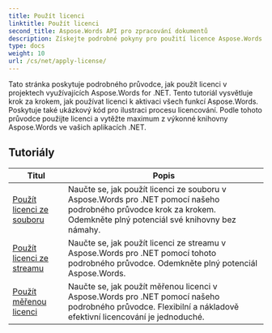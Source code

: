```yaml
---
title: Použít licenci
linktitle: Použít licenci
second_title: Aspose.Words API pro zpracování dokumentů
description: Získejte podrobné pokyny pro použití licence Aspose.Words ve vašich projektech .NET. Postupujte podle kroků pro povolení plné funkčnosti knihovny Aspose.Words.
type: docs
weight: 10
url: /cs/net/apply-license/
---
```


Tato stránka poskytuje podrobného průvodce, jak použít licenci v projektech využívajících Aspose.Words for .NET. Tento tutoriál vysvětluje krok za krokem, jak používat licenci k aktivaci všech funkcí Aspose.Words. Poskytuje také ukázkový kód pro ilustraci procesu licencování. Podle tohoto průvodce použijte licenci a vytěžte maximum z výkonné knihovny Aspose.Words ve vašich aplikacích .NET.

 ## Tutoriály
| Titul | Popis |
| --- | --- |
| [Použít licenci ze souboru](./apply-license-from-file/) | Naučte se, jak použít licenci ze souboru v Aspose.Words pro .NET pomocí našeho podrobného průvodce krok za krokem. Odemkněte plný potenciál své knihovny bez námahy. |
| [Použít licenci ze streamu](./apply-license-from-stream/) | Naučte se, jak použít licenci ze streamu v Aspose.Words pro .NET pomocí tohoto podrobného průvodce. Odemkněte plný potenciál Aspose.Words. |
| [Použít měřenou licenci](./apply-metered-license/) | Naučte se, jak použít měřenou licenci v Aspose.Words pro .NET pomocí našeho podrobného průvodce. Flexibilní a nákladově efektivní licencování je jednoduché. |